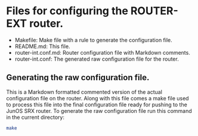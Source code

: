 # Files for configuring the ROUTER-EXT router.

* Makefile: Make file with a rule to generate the configuration file.
* README.md: This file.
* router-int.conf.md: Router configuration file with Markdown comments.
* router-int.conf: The generated raw configuration file for the router.

## Generating the raw configuration file.

This is a Markdown formatted commented version of the actual
configuration file on the router. Along with this file comes a make file
used to process this file into the final configuration file ready for
pushing to the JunOS SRX router. To generate the raw configuration file
run this command in the current directory:

```bash
make
```
